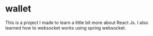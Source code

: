 # wallet
This is a project I made to learn a little bit more about React Js. I also learned how to websocket works using spring websocket.
